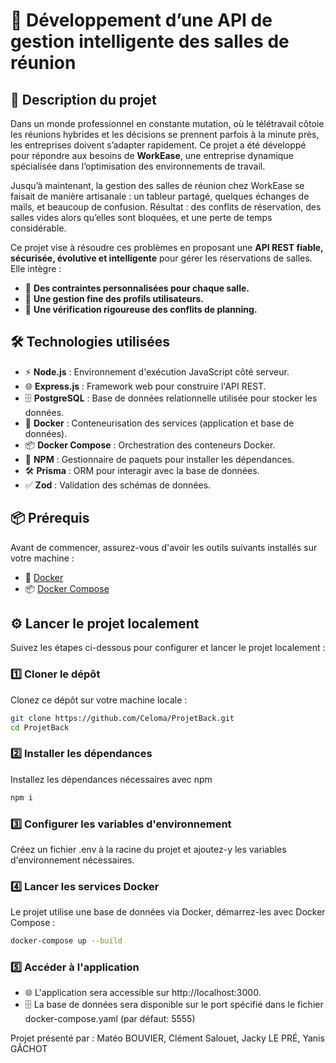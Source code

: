 # 🚀 Développement d’une API de gestion intelligente des salles de réunion

## 📝 Description du projet

Dans un monde professionnel en constante mutation, où le télétravail côtoie les réunions hybrides et les décisions se prennent parfois à la minute près, les entreprises doivent s’adapter rapidement. Ce projet a été développé pour répondre aux besoins de **WorkEase**, une entreprise dynamique spécialisée dans l’optimisation des environnements de travail.

Jusqu’à maintenant, la gestion des salles de réunion chez WorkEase se faisait de manière artisanale : un tableur partagé, quelques échanges de mails, et beaucoup de confusion. Résultat : des conflits de réservation, des salles vides alors qu’elles sont bloquées, et une perte de temps considérable.

Ce projet vise à résoudre ces problèmes en proposant une **API REST fiable, sécurisée, évolutive et intelligente** pour gérer les réservations de salles. Elle intègre :
- 🏢 **Des contraintes personnalisées pour chaque salle.**
- 👤 **Une gestion fine des profils utilisateurs.**
- 📅 **Une vérification rigoureuse des conflits de planning.**

## 🛠️ Technologies utilisées

- ⚡ **Node.js** : Environnement d'exécution JavaScript côté serveur.
- 🌐 **Express.js** : Framework web pour construire l'API REST.
- 🗄️ **PostgreSQL** : Base de données relationnelle utilisée pour stocker les données.
- 🐳 **Docker** : Conteneurisation des services (application et base de données).
- 📦 **Docker Compose** : Orchestration des conteneurs Docker.
- 📜 **NPM** : Gestionnaire de paquets pour installer les dépendances.
- 🛠️ **Prisma** : ORM pour interagir avec la base de données.
- ✅ **Zod** : Validation des schémas de données.

## 📦 Prérequis

Avant de commencer, assurez-vous d'avoir les outils suivants installés sur votre machine :
- 🐳 [Docker](https://www.docker.com/)
- 📦 [Docker Compose](https://docs.docker.com/compose/)

## ⚙️ Lancer le projet localement

Suivez les étapes ci-dessous pour configurer et lancer le projet localement :

### 1️⃣ Cloner le dépôt
Clonez ce dépôt sur votre machine locale :
```bash
git clone https://github.com/Celoma/ProjetBack.git
cd ProjetBack
```

### 2️⃣ Installer les dépendances
Installez les dépendances nécessaires avec npm
```bash
npm i
```

### 3️⃣ Configurer les variables d'environnement
Créez un fichier .env à la racine du projet et ajoutez-y les variables d'environnement nécessaires.

### 4️⃣ Lancer les services Docker
Le projet utilise une base de données via Docker, démarrez-les avec Docker Compose :
```bash
docker-compose up --build
```

### 5️⃣ Accéder à l'application
- 🌐 L'application sera accessible sur http://localhost:3000.
- 🗄️ La base de données sera disponible sur le port spécifié dans le fichier docker-compose.yaml (par défaut: 5555)

Projet présenté par :
Matéo BOUVIER, Clément Salouet, Jacky LE PRÉ, Yanis GÂCHOT